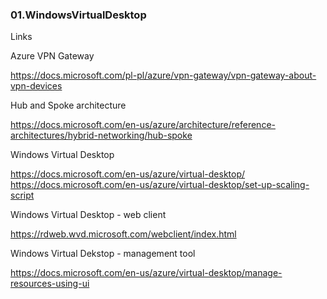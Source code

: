 ### 01.WindowsVirtualDesktop

Links

Azure VPN Gateway

https://docs.microsoft.com/pl-pl/azure/vpn-gateway/vpn-gateway-about-vpn-devices

Hub and Spoke architecture

https://docs.microsoft.com/en-us/azure/architecture/reference-architectures/hybrid-networking/hub-spoke

Windows Virtual Desktop

https://docs.microsoft.com/en-us/azure/virtual-desktop/
https://docs.microsoft.com/en-us/azure/virtual-desktop/set-up-scaling-script

Windows Virtual Desktop - web client

https://rdweb.wvd.microsoft.com/webclient/index.html

Windows Virtual Dekstop - management tool

https://docs.microsoft.com/en-us/azure/virtual-desktop/manage-resources-using-ui
